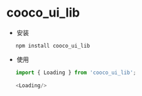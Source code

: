 # cooco_ui_lib

* 安装
```
   npm install cooco_ui_lib
```

* 使用

```javascript
   import { Loading } from 'cooco_ui_lib';
   
   <Loading/>
```

